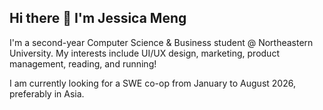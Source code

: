 ## Hi there 👋 I'm Jessica Meng

I'm a second-year Computer Science & Business student @ Northeastern University. 
My interests include UI/UX design, marketing, product management, reading, and running!

I am currently looking for a SWE co-op from January to August 2026, preferably in Asia.
<!--
**jessmengg/jessmengg** is a ✨ _special_ ✨ repository because its `README.md` (this file) appears on your GitHub profile.

Here are some ideas to get you started:

- 🔭 I’m currently working on ...
- 🌱 I’m currently learning ...
- 👯 I’m looking to collaborate on ...
- 🤔 I’m looking for help with ...
- 💬 Ask me about ...
- 📫 How to reach me: ...
- 😄 Pronouns: ...
- ⚡ Fun fact: ...
-->

